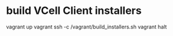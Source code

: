 # build VCell Client installers

vagrant up
vagrant ssh -c /vagrant/build_installers.sh
vagrant halt
